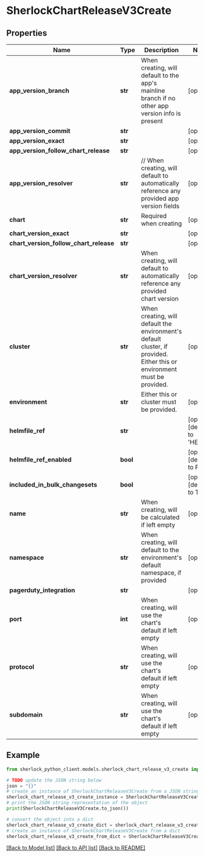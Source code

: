 # SherlockChartReleaseV3Create


## Properties

Name | Type | Description | Notes
------------ | ------------- | ------------- | -------------
**app_version_branch** | **str** | When creating, will default to the app&#39;s mainline branch if no other app version info is present | [optional] 
**app_version_commit** | **str** |  | [optional] 
**app_version_exact** | **str** |  | [optional] 
**app_version_follow_chart_release** | **str** |  | [optional] 
**app_version_resolver** | **str** | // When creating, will default to automatically reference any provided app version fields | [optional] 
**chart** | **str** | Required when creating | [optional] 
**chart_version_exact** | **str** |  | [optional] 
**chart_version_follow_chart_release** | **str** |  | [optional] 
**chart_version_resolver** | **str** | When creating, will default to automatically reference any provided chart version | [optional] 
**cluster** | **str** | When creating, will default the environment&#39;s default cluster, if provided. Either this or environment must be provided. | [optional] 
**environment** | **str** | Either this or cluster must be provided. | [optional] 
**helmfile_ref** | **str** |  | [optional] [default to 'HEAD']
**helmfile_ref_enabled** | **bool** |  | [optional] [default to False]
**included_in_bulk_changesets** | **bool** |  | [optional] [default to True]
**name** | **str** | When creating, will be calculated if left empty | [optional] 
**namespace** | **str** | When creating, will default to the environment&#39;s default namespace, if provided | [optional] 
**pagerduty_integration** | **str** |  | [optional] 
**port** | **int** | When creating, will use the chart&#39;s default if left empty | [optional] 
**protocol** | **str** | When creating, will use the chart&#39;s default if left empty | [optional] 
**subdomain** | **str** | When creating, will use the chart&#39;s default if left empty | [optional] 

## Example

```python
from sherlock_python_client.models.sherlock_chart_release_v3_create import SherlockChartReleaseV3Create

# TODO update the JSON string below
json = "{}"
# create an instance of SherlockChartReleaseV3Create from a JSON string
sherlock_chart_release_v3_create_instance = SherlockChartReleaseV3Create.from_json(json)
# print the JSON string representation of the object
print(SherlockChartReleaseV3Create.to_json())

# convert the object into a dict
sherlock_chart_release_v3_create_dict = sherlock_chart_release_v3_create_instance.to_dict()
# create an instance of SherlockChartReleaseV3Create from a dict
sherlock_chart_release_v3_create_from_dict = SherlockChartReleaseV3Create.from_dict(sherlock_chart_release_v3_create_dict)
```
[[Back to Model list]](../README.md#documentation-for-models) [[Back to API list]](../README.md#documentation-for-api-endpoints) [[Back to README]](../README.md)


